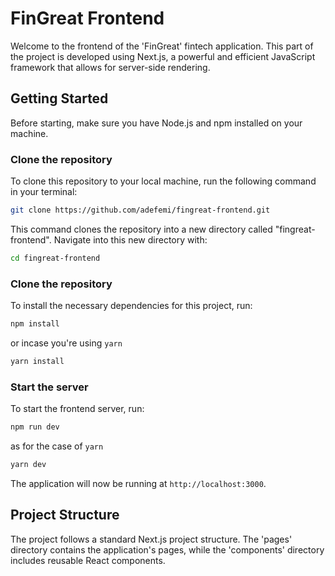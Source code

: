 # FinGreat Frontend

Welcome to the frontend of the 'FinGreat' fintech application. This part of the project is developed using Next.js, a powerful and efficient JavaScript framework that allows for server-side rendering.

## Getting Started

Before starting, make sure you have Node.js and npm installed on your machine.

### Clone the repository

To clone this repository to your local machine, run the following command in your terminal:

```bash
git clone https://github.com/adefemi/fingreat-frontend.git
```

This command clones the repository into a new directory called "fingreat-frontend". Navigate into this new directory with:

```bash
cd fingreat-frontend
```

### Clone the repository

To install the necessary dependencies for this project, run:

```bash
npm install
```

or incase you're using `yarn`

```bash
yarn install
```

### Start the server


To start the frontend server, run:

```bash
npm run dev
```

as for the case of `yarn`

```bash
yarn dev
```

The application will now be running at `http://localhost:3000`.


## Project Structure

The project follows a standard Next.js project structure. The 'pages' directory contains the application's pages, while the 'components' directory includes reusable React components.